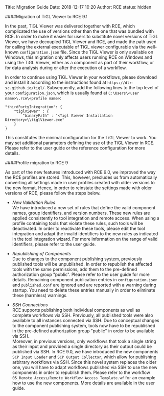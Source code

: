 Title: Migration Guide
Date: 2018-12-17 10:20
Author: RCE
status: hidden

####Migration of TiGL Viewer to RCE 9.1

In the past, TiGL Viewer was delivered together with RCE, which complicated the use of versions other than the one that was bundled with RCE.
In order to make it easier for users to substitute novel versions of TiGL Viewer, we have decoupled TiGL Viewer and RCE, and made the path used for calling the external executable of TiGL viewer configurable via the well-known `configuration.json` file.
Since the TiGL Viewer is only available on Windows, this migration only affects users running RCE on Windows and using the TiGL Viewer, either as a component as part of their workflow, or for data analysis during or after the execution of a workflow.

In order to continue using TiGL Viewer in your workflows, please download and install it according to the instructions found at `https://dlr-sc.github.io/tigl/`.
Subsequently, add the following lines to the top level of your `configuration.json`, which is usually found at `C:\Users\<user name>\.rce\<profile name>`:

    "thirdPartyIntegration": {
		"tiglViewer" : {
			"binaryPath" : "<Tigl Viewer Installation Directory>\\tiglViewer.exe"
		}
	}
	
This constitutes the minimal configuration for the TiGL Viewer to work.
You may set additional parameters defining the use of the TiGL Viewer in RCE.
Please refer to the user guide or the reference configuration for more details.

####Profile migration to RCE 9

As part of the new features introduced with RCE 9.0, we improved the way the RCE profiles are stored.
This, however, precludes us from automatically converting all settings made in user profiles created with older versions to the new format.
Hence, in order to reinstate the settings made with older versions of RCE, please follow the steps below.

* *New Validation Rules*   
We have introduced a new set of rules that define the valid component names, group identifiers, and version numbers.
These new rules are applied consistently to tool integration and remote access.
When using a profile containing tools that violate these rules, such tools will be deactivated.
In order to reactivate these tools, please edit the tool integration and adapt the invalid identifiers to the new rules as indicated in the tool integration wizard.
For more information on the range of valid identifiers, please refer to the user guide.

* *Republishing of Components*   
Due to changes to the component publishing system, previously published tools will be unpublished.
In order to republish the affected tools with the same permissions, add them to the pre-defined authorization group "public".
Please refer to the user guide for more details.
Remaining component publication entries in `configuration.json` and `published.conf` are ignored and are reported with a warning during startup.
You need to delete these entries manually in order to eliminate these (harmless) warnings.

* *SSH Connections*   
RCE supports publishing both individual components as well as complete workflows via SSH.
Previously, all published tools were also available to all instances connected via SSH.
Due to conceptual changes to the component publishing system, tools now have to be republished in the pre-defined authorization group "public" in order to be available via SSH.   
Moreover, in previous versions, only workflows that took a single string as their input and provided a single directory as their output could be published via SSH.
In RCE 9.0, we have introduced the new components `SCP Input Loader` and `SCP Output Collector`, which allow for publishing arbitrary workflows via SSH.
Since this novel system replaces the older one, you will have to adapt workflows published via SSH to use the new components in order to republish them.
Please refer to the workflow `05_Remote_Access/Remote_Workflow_Access_Template.wf` for an example how to use the new components.
More details are available in the user guide.